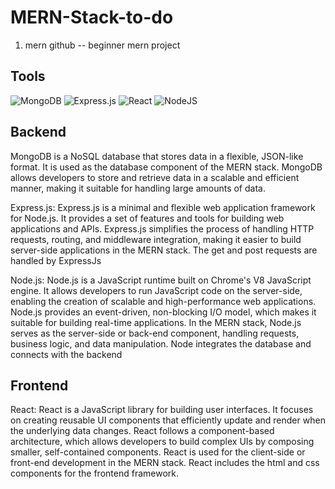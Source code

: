 # MERN-Stack-to-do

1. mern github -- beginner mern project 

## Tools

![MongoDB](https://img.shields.io/badge/MongoDB-%234ea94b.svg?style=for-the-badge&logo=mongodb&logoColor=white)
![Express.js](https://img.shields.io/badge/express.js-%23404d59.svg?style=for-the-badge&logo=express&logoColor=%2361DAFB)
![React](https://img.shields.io/badge/react-%2320232a.svg?style=for-the-badge&logo=react&logoColor=%2361DAFB)
![NodeJS](https://img.shields.io/badge/node.js-6DA55F?style=for-the-badge&logo=node.js&logoColor=white)



## Backend 

MongoDB is a NoSQL database that stores data in a flexible, JSON-like format. It is used as the database component of the MERN stack. MongoDB allows developers to store and retrieve data in a scalable and efficient manner, making it suitable for handling large amounts of data.

Express.js: Express.js is a minimal and flexible web application framework for Node.js. It provides a set of features and tools for building web applications and APIs. Express.js simplifies the process of handling HTTP requests, routing, and middleware integration, making it easier to build server-side applications in the MERN stack. The get and post requests are handled by ExpressJs

Node.js: Node.js is a JavaScript runtime built on Chrome's V8 JavaScript engine. It allows developers to run JavaScript code on the server-side, enabling the creation of scalable and high-performance web applications. Node.js provides an event-driven, non-blocking I/O model, which makes it suitable for building real-time applications. In the MERN stack, Node.js serves as the server-side or back-end component, handling requests, business logic, and data manipulation. Node integrates the database and connects with the backend

## Frontend
React: React is a JavaScript library for building user interfaces. It focuses on creating reusable UI components that efficiently update and render when the underlying data changes. React follows a component-based architecture, which allows developers to build complex UIs by composing smaller, self-contained components. React is used for the client-side or front-end development in the MERN stack. React includes the html and css components for the frontend framework. 

